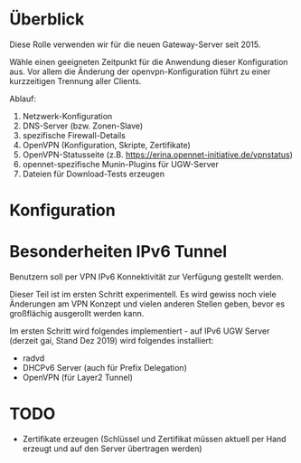 # Überblick

Diese Rolle verwenden wir für die neuen Gateway-Server seit 2015.

Wähle einen geeigneten Zeitpunkt für die Anwendung dieser Konfiguration aus. Vor allem die Änderung der openvpn-Konfiguration führt zu einer kurzzeitigen Trennung aller Clients.

Ablauf:
1. Netzwerk-Konfiguration
2. DNS-Server (bzw. Zonen-Slave)
3. spezifische Firewall-Details
4. OpenVPN (Konfiguration, Skripte, Zertifikate)
5. OpenVPN-Statusseite (z.B. https://erina.opennet-initiative.de/vpnstatus)
6. opennet-spezifische Munin-Plugins für UGW-Server
7. Dateien für Download-Tests erzeugen

# Konfiguration

# Besonderheiten IPv6 Tunnel

Benutzern soll per VPN IPv6 Konnektivität zur Verfügung gestellt werden.

Dieser Teil ist im ersten Schritt experimentell. Es wird gewiss noch viele Änderungen am VPN Konzept und vielen anderen Stellen geben, bevor es großflächig ausgerollt werden kann.

Im ersten Schritt wird folgendes implementiert - auf IPv6 UGW Server (derzeit gai, Stand Dez 2019) wird folgendes installiert:
* radvd
* DHCPv6 Server (auch für Prefix Delegation)
* OpenVPN (für Layer2 Tunnel)

# TODO

* Zertifikate erzeugen (Schlüssel und Zertifikat müssen aktuell per Hand erzeugt und auf den Server übertragen werden)
